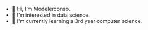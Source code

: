 - 👋 Hi, I’m Modelerconso.
- 👀 I’m interested in data science.
- 🌱 I'm currently learning a 3rd year computer science.

<!---
Modelerconso/Modelerconso is a ✨ special ✨ repository because its `README.md` (this file) appears on your GitHub profile.
You can click the Preview link to take a look at your changes.
--->
